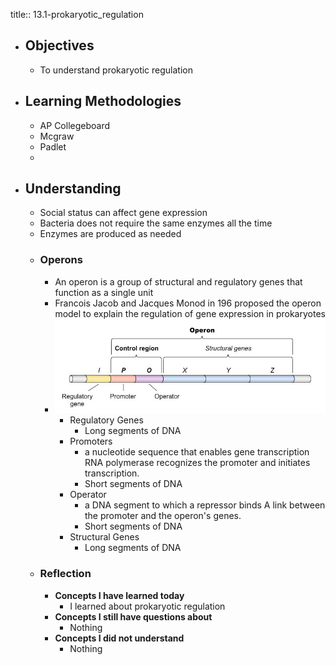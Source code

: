 title:: 13.1-prokaryotic_regulation

- ## Objectives
	- To understand prokaryotic regulation
- ## Learning Methodologies
	- AP Collegeboard
	- Mcgraw
	- Padlet
	-
- ## Understanding
	- Social status can affect gene expression
	- Bacteria does not require the same enzymes all the time
	- Enzymes are produced as needed
	- ### Operons
		- An operon is a group of structural and regulatory genes that function as a single unit
		- Francois Jacob and Jacques Monod in 196 proposed the operon model to explain the regulation of gene expression in prokaryotes
		- ![image.png](../assets/image_1653932590384_0.png)
			- Regulatory Genes
				- Long segments of DNA
			- Promoters
				- a nucleotide sequence that enables gene transcription RNA polymerase recognizes the promoter and initiates transcription.
				- Short segments of DNA
			- Operator
				- a DNA segment to which a repressor binds A link between the promoter and the operon's genes.
				- Short segments of DNA
			- Structural Genes
				- Long segments of DNA
	- ### Reflection
		- **Concepts I have learned today**
			- I learned about prokaryotic regulation
		- **Concepts I still have questions about**
			- Nothing
		- **Concepts I did not understand**
			- Nothing